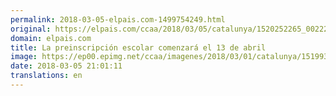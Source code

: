 ```yaml
---
permalink: 2018-03-05-elpais.com-1499754249.html
original: https://elpais.com/ccaa/2018/03/05/catalunya/1520252265_002225.html#?ref=rss&format=simple&link=link
domain: elpais.com
title: La preinscripción escolar comenzará el 13 de abril
image: https://ep00.epimg.net/ccaa/imagenes/2018/03/01/catalunya/1519931338_275887_1519938127_rrss_normal.jpg
date: 2018-03-05 21:01:11
translations: en
---
```


